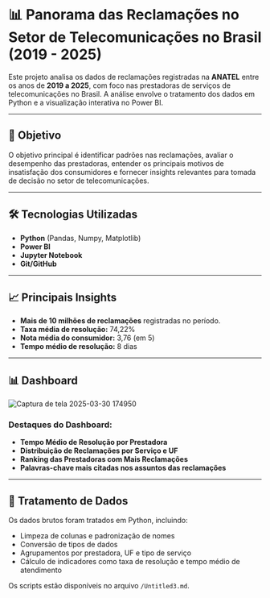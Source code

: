 # 📊 Panorama das Reclamações no Setor de Telecomunicações no Brasil (2019 - 2025)

Este projeto analisa os dados de reclamações registradas na **ANATEL** entre os anos de **2019 a 2025**, com foco nas prestadoras de serviços de telecomunicações no Brasil. A análise envolve o tratamento dos dados em Python e a visualização interativa no Power BI.

---

## 🚀 Objetivo

O objetivo principal é identificar padrões nas reclamações, avaliar o desempenho das prestadoras, entender os principais motivos de insatisfação dos consumidores e fornecer insights relevantes para tomada de decisão no setor de telecomunicações.

---

## 🛠️ Tecnologias Utilizadas

- **Python** (Pandas, Numpy, Matplotlib)
- **Power BI**
- **Jupyter Notebook**
- **Git/GitHub**

---

## 📈 Principais Insights

- **Mais de 10 milhões de reclamações** registradas no período.
- **Taxa média de resolução:** 74,22%
- **Nota média do consumidor:** 3,76 (em 5)
- **Tempo médio de resolução:** 8 dias

---

## 📊 Dashboard

![Captura de tela 2025-03-30 174950](https://github.com/user-attachments/assets/0d07df76-a463-4a0c-99bc-32ce2f92d5d5)



### Destaques do Dashboard:

- **Tempo Médio de Resolução por Prestadora**
- **Distribuição de Reclamações por Serviço e UF**
- **Ranking das Prestadoras com Mais Reclamações**
- **Palavras-chave mais citadas nos assuntos das reclamações**

---

## 🧪 Tratamento de Dados

Os dados brutos foram tratados em Python, incluindo:
- Limpeza de colunas e padronização de nomes
- Conversão de tipos de dados
- Agrupamentos por prestadora, UF e tipo de serviço
- Cálculo de indicadores como taxa de resolução e tempo médio de atendimento

Os scripts estão disponíveis no arquivo `/Untitled3.md`.
